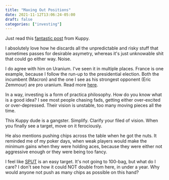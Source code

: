 ```yaml
---
title: "Maxing Out Positions"
date: 2021-11-12T13:06:24-05:00
draft: false
categories: ["investing"]
---
```


Just read this [fantastic post](https://adventuresincapitalism.com/2021/11/08/on-maxing-out-positions/) from Kuppy.

I absolutely love how he discards all the unpredictable and risky stuff that sometimes passes for desirable asymetry, whereas it's just unknowable shit that could go either way. Noise.

I do agree with him on Uranium. I've seen it in multiple places. France is one example, because I follow the run-up to the presidential election. Both the incumbent (Macron) and the one I see as his strongest opponent (Eric Zemmour) are pro uranium. Read more [here](https://www.world-nuclear-news.org/Articles/Macron-Nuclear-absolutely-key-to-France-s-future).

In a way, investing is a form of practica philosophy. How do you know what is a good idea? I see most people chasing fads, getting either over-excited or over-depressed. Their vision is unstable, too many moving pieces all the time.

This Kuppy dude is a gangster. Simplify. Clarify your filed of vision. When you finally see a target, move on it ferociously. 

He also mentions pushing chips across the table when he got the nuts. It reminded me of my poker days, when weak players would make the minimum gains when they were holding aces, because they were either not aggressive enough or they were being too fancy.

I feel like [SPUT](https://finance.yahoo.com/quote/U-UN.TO?p=U-UN.TO&.tsrc=fin-srch) is an easy target. It's not going to 100-bag, but what do I care? I don't see how it could NOT double from here, in under a year. Why would anyone not push as many chips as possible on this hand?